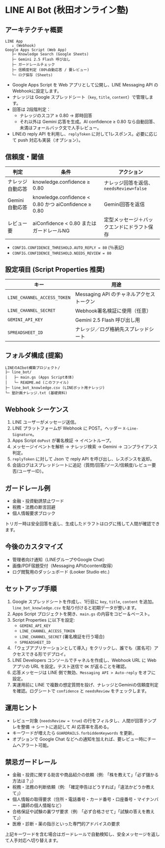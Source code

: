 ﻿# LINE AI Bot (秋田オンライン塾)

## アーキテクチャ概要
```
LINE App
   ↓ (Webhook)
Google Apps Script (Web App)
   ├─ Knowledge Search (Google Sheets)
   ├─ Gemini 2.5 Flash 呼び出し
   ├─ ガードレールチェック
   ├─ 信頼度判定 (80%自動応答 / 要レビュー)
   └─ ログ保存 (Sheets)
```

- Google Apps Script を Web アプリとして公開し、LINE Messaging API のWebhookに設定します。
- ナレッジは Google スプレッドシート（`key`, `title`, `content`）で管理します。
- 回答は 2段階判定：
  - ナレッジのスコア ≥ 0.80 → 即時回答
  - それ以外は Gemini 応答を生成。AI confidence ≥ 0.80 なら自動回答、未満はフォールバック文で人手レビュー。
- LINEの reply API を利用し、`replyToken` に対して1レスポンス。必要に応じて push 対応も実装（オプション）。

## 信頼度・閾値
| 判定 | 条件 | アクション |
|------|------|------------|
| ナレッジ自動応答 | knowledge.confidence ≥ 0.80 | ナレッジ回答を返信、`needsReview=false` |
| Gemini自動応答 | knowledge.confidence < 0.80 かつ aiConfidence ≥ 0.80 | Gemini回答を返信 |
| レビュー要 | aiConfidence < 0.80 またはガードレールNG | 定型メッセージ＋バックエンドにドラフト保存 |

- `CONFIG.CONFIDENCE_THRESHOLD.AUTO_REPLY = 80` (％表記)
- `CONFIG.CONFIDENCE_THRESHOLD.NEEDS_REVIEW = 80`

## 設定項目 (Script Properties 推奨)
| キー | 用途 |
|------|------|
| `LINE_CHANNEL_ACCESS_TOKEN` | Messaging API のチャネルアクセストークン |
| `LINE_CHANNEL_SECRET` | Webhook署名検証に使用（任意） |
| `GEMINI_API_KEY` | Gemini 2.5 Flash 呼び出し用 |
| `SPREADSHEET_ID` | ナレッジ／ログ格納先スプレッドシート |

## フォルダ構成 (提案)
```
LINEのAIbot構築プロジェクト/
├─ line_bot/
│   ├─ main.gs (Apps Script本体)
│   └─ README.md (このファイル)
├─ line_bot_knowledge.csv (LINEボット用ナレッジ)
└─ 塾計画ナレッジ.txt (基礎資料)
```

## Webhook シーケンス
1. LINE ユーザーがメッセージ送信。
2. LINE プラットフォームが Webhook に POST。ヘッダー `X-Line-Signature`。
3. Apps Script `doPost` が署名検証 → イベントループ。
4. メッセージイベントを解析 → ナレッジ検索 → Gemini → コンプライアンス判定。
5. `replyToken` に対して Json で reply API を呼び出し、レスポンスを返却。
6. 会話ログはスプレッドシートに追記（質問/回答/ソース/信頼度/レビュー要否/ユーザーID）。

## ガードレール例
- 金融・投資勧誘禁止ワード
- 税務・法務の断言回避
- 個人情報要求ブロック

トリガー時は安全回答を返し、生成したドラフトはログに残して人間が確認できます。

## 今後のカスタマイズ
- 管理者向け通知（LINEグループやGoogle Chat）
- 画像/PDF宿題受付（Messaging APIのcontent取得）
- ログ閲覧用のダッシュボード (Looker Studio etc.)

## セットアップ手順
1. Google スプレッドシートを作成し、1行目に `key`, `title`, `content` を追加。`line_bot_knowledge.csv` を貼り付けると初期データが整います。
2. Apps Script プロジェクトを開き、`main.gs` の内容をコピー＆ペースト。
3. Script Properties に以下を設定:
   - `GEMINI_API_KEY`
   - `LINE_CHANNEL_ACCESS_TOKEN`
   - `LINE_CHANNEL_SECRET` (署名検証を行う場合)
   - `SPREADSHEET_ID`
4. 「ウェブアプリケーションとして導入」をクリックし、誰でも（匿名可）アクセスできる形でデプロイ。
5. LINE Developers コンソールでチャネルを作成し、Webhook URL に Web アプリの URL を設定。テスト送信で `OK` が返ることを確認。
6. 応答メッセージは LINE 側で無効、`Messaging API > Auto-reply` をオフに設定。
7. 実運用前に LINE で複数の想定質問を投げ、ナレッジとGeminiの信頼度判定を確認。ログシートで `confidence` と `needsReview` をチェックします。

## 運用ヒント
- レビュー対象 (`needsReview = true`) の行をフィルタし、人間が回答テンプレを整備 → シートに追記して AI 応答率を高める。
- キーワードが増えたら `GUARDRAILS.forbiddenKeywords` を更新。
- オプションで Google Chat などへの通知を加えれば、要レビュー時にチームへアラート可能。

## 禁忌ガードレール
- 金融・投資に関する助言や商品紹介の依頼（例: 「株を教えて」「必ず儲かる方法は？」）
- 税務・法務の判断依頼（例: 「確定申告はどうすれば」「違法かどうか教えて」）
- 個人情報の取得要求（住所・電話番号・カード番号・口座番号・マイナンバー・講師の個人情報など）
- 合格保証や試験の裏ワザ要求（例: 「必ず合格させて」「試験の答えを教えて」）
- 医療・診断・薬の指示といった専門的アドバイスの要求

上記キーワードを含む場合はガードレールで自動検知し、安全メッセージを返して人手対応へ切り替えます。
